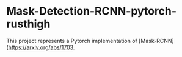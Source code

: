 # Mask-Detection-RCNN-pytorch-rusthigh

This project represents a Pytorch implementation of [Mask-RCNN](https://arxiv.org/abs/1703.